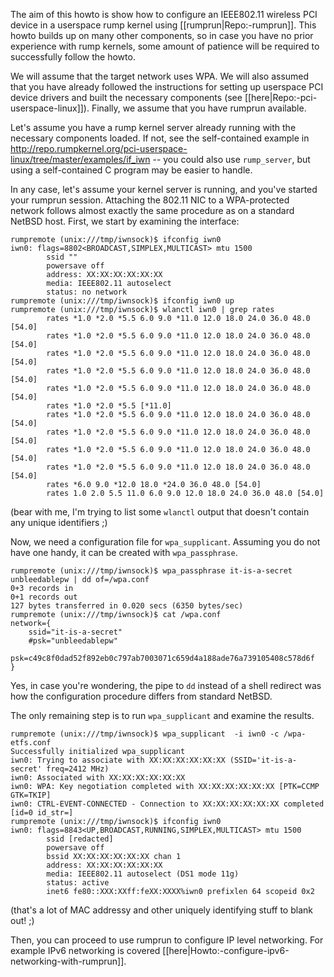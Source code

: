 The aim of this howto is show how to configure an IEEE802.11 wireless PCI device in a userspace rump kernel
using [[rumprun|Repo:-rumprun]].  This howto builds up on many other components, so in case you have no
prior experience with rump kernels, some amount of patience will be required to successfully follow
the howto.

We will assume that the target network uses WPA.  We will also assumed that you have already
followed the instructions for setting up userspace PCI device drivers and built the necessary
components (see [[here|Repo:-pci-userspace-linux]]). Finally, we assume that you have rumprun available.

Let's assume you have a rump kernel server already running with the necessary components
loaded.  If not, see the self-contained example in http://repo.rumpkernel.org/pci-userspace-linux/tree/master/examples/if_iwn -- you could also use `rump_server`, but using a self-contained C program may be
easier to handle.

In any case, let's assume your kernel server is running, and you've started your rumprun session.
Attaching the 802.11 NIC to a WPA-protected network follows almost exactly the same procedure
as on a standard NetBSD host.  First, we start by examining the interface:

```
rumpremote (unix:///tmp/iwnsock)$ ifconfig iwn0
iwn0: flags=8802<BROADCAST,SIMPLEX,MULTICAST> mtu 1500
        ssid ""
        powersave off
        address: XX:XX:XX:XX:XX:XX
        media: IEEE802.11 autoselect
        status: no network
rumpremote (unix:///tmp/iwnsock)$ ifconfig iwn0 up
rumpremote (unix:///tmp/iwnsock)$ wlanctl iwn0 | grep rates
        rates *1.0 *2.0 *5.5 6.0 9.0 *11.0 12.0 18.0 24.0 36.0 48.0 [54.0]
        rates *1.0 *2.0 *5.5 6.0 9.0 *11.0 12.0 18.0 24.0 36.0 48.0 [54.0]
        rates *1.0 *2.0 *5.5 6.0 9.0 *11.0 12.0 18.0 24.0 36.0 48.0 [54.0]
        rates *1.0 *2.0 *5.5 6.0 9.0 *11.0 12.0 18.0 24.0 36.0 48.0 [54.0]
        rates *1.0 *2.0 *5.5 6.0 9.0 *11.0 12.0 18.0 24.0 36.0 48.0 [54.0]
        rates *1.0 *2.0 *5.5 [*11.0]
        rates *1.0 *2.0 *5.5 6.0 9.0 *11.0 12.0 18.0 24.0 36.0 48.0 [54.0]
        rates *1.0 *2.0 *5.5 6.0 9.0 *11.0 12.0 18.0 24.0 36.0 48.0 [54.0]
        rates *1.0 *2.0 *5.5 6.0 9.0 *11.0 12.0 18.0 24.0 36.0 48.0 [54.0]
        rates *1.0 *2.0 *5.5 6.0 9.0 *11.0 12.0 18.0 24.0 36.0 48.0 [54.0]
        rates *6.0 9.0 *12.0 18.0 *24.0 36.0 48.0 [54.0]
        rates 1.0 2.0 5.5 11.0 6.0 9.0 12.0 18.0 24.0 36.0 48.0 [54.0]
```

(bear with me, I'm trying to list some `wlanctl` output that doesn't
contain any unique identifiers ;)

Now, we need a configuration file for `wpa_supplicant`.  Assuming you do
not have one handy, it can be created with `wpa_passphrase`.

```
rumpremote (unix:///tmp/iwnsock)$ wpa_passphrase it-is-a-secret unbleedablepw | dd of=/wpa.conf
0+3 records in
0+1 records out
127 bytes transferred in 0.020 secs (6350 bytes/sec)
rumpremote (unix:///tmp/iwnsock)$ cat /wpa.conf
network={
	ssid="it-is-a-secret"
	#psk="unbleedablepw"
	psk=c49c8f0dad52f892eb0c797ab7003071c659d4a188ade76a739105408c578d6f
}
```

Yes, in case you're wondering, the pipe to `dd` instead of a shell redirect was how the configuration
procedure differs from standard NetBSD.

The only remaining step is to run `wpa_supplicant` and examine the results.

```
rumpremote (unix:///tmp/iwnsock)$ wpa_supplicant  -i iwn0 -c /wpa-etfs.conf
Successfully initialized wpa_supplicant
iwn0: Trying to associate with XX:XX:XX:XX:XX:XX (SSID='it-is-a-secret' freq=2412 MHz)
iwn0: Associated with XX:XX:XX:XX:XX:XX
iwn0: WPA: Key negotiation completed with XX:XX:XX:XX:XX:XX [PTK=CCMP GTK=TKIP]
iwn0: CTRL-EVENT-CONNECTED - Connection to XX:XX:XX:XX:XX:XX completed [id=0 id_str=]
rumpremote (unix:///tmp/iwnsock)$ ifconfig iwn0
iwn0: flags=8843<UP,BROADCAST,RUNNING,SIMPLEX,MULTICAST> mtu 1500
        ssid [redacted]
        powersave off
        bssid XX:XX:XX:XX:XX:XX chan 1
        address: XX:XX:XX:XX:XX:XX
        media: IEEE802.11 autoselect (DS1 mode 11g)
        status: active
        inet6 fe80::XXX:XXff:feXX:XXXX%iwn0 prefixlen 64 scopeid 0x2
```

(that's a lot of MAC addressy and other uniquely identifying stuff to
blank out! ;)

Then, you can proceed to use rumprun to configure IP level networking.
For example IPv6 networking is covered [[here|Howto:-configure-ipv6-networking-with-rumprun]].